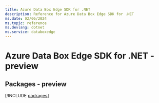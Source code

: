 ```yaml
---
title: Azure Data Box Edge SDK for .NET
description: Reference for Azure Data Box Edge SDK for .NET
ms.date: 02/06/2024
ms.topic: reference
ms.devlang: dotnet
ms.service: databoxedge
---
```

# Azure Data Box Edge SDK for .NET - preview
## Packages - preview
[!INCLUDE [packages](data-box-edge-index.md)]